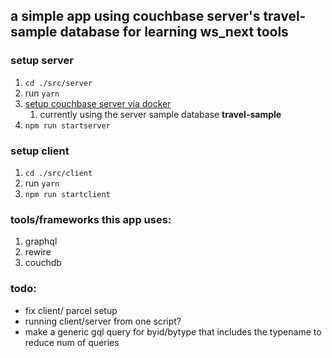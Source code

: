 ## a simple app using couchbase server's travel-sample database for learning ws_next tools
### setup server
1. `cd ./src/server`
1. run `yarn`
1. [setup couchbase server via docker](https://hub.docker.com/r/couchbase/server/)
   1. currently using the server sample database __travel-sample__
1. `npm run startserver`
### setup client
1. `cd ./src/client`
1. run `yarn`
1. `npm run startclient`
### tools/frameworks this app uses:
<!-- 1. gRPC -->
<!-- 1. ksql -->
1. graphql
1. rewire
1. couchdb
<!-- 1. kafka - _librdkafka_? -->
<!-- 1. kubernetes -->
<!-- 1. elasticsearch? -->
### todo:
* fix client/ parcel setup
* running client/server from one script?
* make a generic gql query for byid/bytype that includes the typename to reduce num of queries
